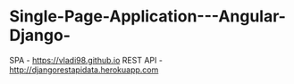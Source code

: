 # Single-Page-Application---Angular-Django-
SPA - https://vladi98.github.io    REST API - http://djangorestapidata.herokuapp.com
